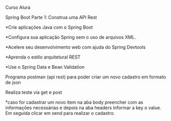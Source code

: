 Curso Alura

Spring Boot Parte 1: Construa uma API Rest

*Crie aplicações Java com o Spring Boot

*Configura sua aplicação Spring sem o uso de arquivos XML.

*Acelere seu desenvolvimento web com ajuda do Spring Devtools

*Aprenda o estilo arquitetural REST

*Use o Spring Data e Bean Validation

Programa postman (api rest) para poder criar um novo cadastro em formato de json

Realiza teste via get e post

*caso for cadastrar um novo item na aba body preencher com as informações necessárias e depois na aba headers informar a key o value. Em seguida clicar em send para realizar o cadastro.
